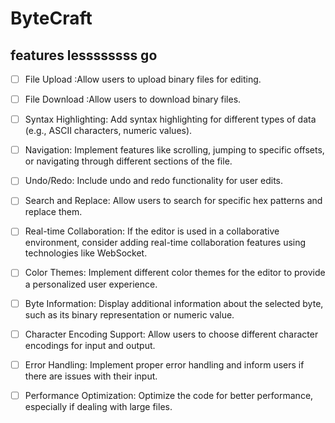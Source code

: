 # ByteCraft
## features lessssssss go 
- [ ] File Upload :Allow users to upload binary files for editing.
- [ ] File Download :Allow users to download binary files.
- [ ] Syntax Highlighting:
Add syntax highlighting for different types of data (e.g., ASCII characters, numeric values).
- [ ] Navigation:
Implement features like scrolling, jumping to specific offsets, or navigating through different sections of the file.
- [ ] Undo/Redo:
Include undo and redo functionality for user edits.
- [ ] Search and Replace:
Allow users to search for specific hex patterns and replace them.
- [ ] Real-time Collaboration:
If the editor is used in a collaborative environment, consider adding real-time collaboration features using technologies like WebSocket.
- [ ] Color Themes:
Implement different color themes for the editor to provide a personalized user experience.
- [ ] Byte Information:
Display additional information about the selected byte, such as its binary representation or numeric value.
- [ ] Character Encoding Support:
Allow users to choose different character encodings for input and output.
- [ ] Error Handling:
Implement proper error handling and inform users if there are issues with their input.
- [ ] Performance Optimization:
Optimize the code for better performance, especially if dealing with large files.

